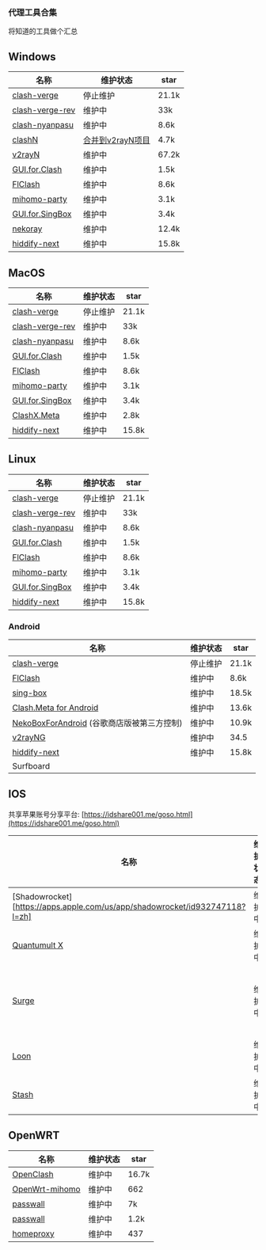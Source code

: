 ### 代理工具合集

将知道的工具做个汇总

## Windows

| 名称                                                         | 维护状态                                                     | star  |
| ------------------------------------------------------------ | ------------------------------------------------------------ | ----- |
| [clash-verge](https://github.com/zzzgydi/clash-verge)        | 停止维护                                                     | 21.1k |
| [clash-verge-rev](https://github.com/clash-verge-rev/clash-verge-rev) | 维护中                                                       | 33k   |
| [clash-nyanpasu](https://github.com/keiko233/clash-nyanpasu) | 维护中                                                       | 8.6k  |
| [clashN](https://github.com/2dust/clashN)                    | [合并到v2rayN项目](https://github.com/2dust/clashN/issues/358) | 4.7k  |
| [v2rayN](https://github.com/2dust/v2rayN)                    | 维护中                                                       | 67.2k |
| [GUI.for.Clash](https://github.com/GUI-for-Cores/GUI.for.Clash) | 维护中                                                       | 1.5k  |
| [FlClash](https://github.com/chen08209/FlClash)              | 维护中                                                       | 8.6k  |
| [mihomo-party](https://github.com/pompurin404/mihomo-party)  | 维护中                                                       | 3.1k  |
| [GUI.for.SingBox](https://github.com/GUI-for-Cores/GUI.for.SingBox) | 维护中                                                       | 3.4k  |
| [nekoray](https://github.com/MatsuriDayo/nekoray)            | 维护中                                                       | 12.4k |
| [hiddify-next](https://github.com/hiddify/hiddify-next)      | 维护中                                                       | 15.8k |



## MacOS

| 名称                                                         | 维护状态 | star  |
| ------------------------------------------------------------ | -------- | ----- |
| [clash-verge](https://github.com/zzzgydi/clash-verge)        | 停止维护 | 21.1k |
| [clash-verge-rev](https://github.com/clash-verge-rev/clash-verge-rev) | 维护中   | 33k   |
| [clash-nyanpasu](https://github.com/keiko233/clash-nyanpasu) | 维护中   | 8.6k  |
| [GUI.for.Clash](https://github.com/GUI-for-Cores/GUI.for.Clash) | 维护中   | 1.5k  |
| [FlClash](https://github.com/chen08209/FlClash)              | 维护中   | 8.6k  |
| [mihomo-party](https://github.com/pompurin404/mihomo-party)  | 维护中   | 3.1k  |
| [GUI.for.SingBox](https://github.com/GUI-for-Cores/GUI.for.SingBox) | 维护中   | 3.4k  |
| [ClashX.Meta](https://github.com/MetaCubeX/ClashX.Meta)      | 维护中   | 2.8k  |
| [hiddify-next](https://github.com/hiddify/hiddify-next)      | 维护中   | 15.8k |

## Linux

| 名称                                                         | 维护状态 | star  |
| ------------------------------------------------------------ | -------- | ----- |
| [clash-verge](https://github.com/zzzgydi/clash-verge)        | 停止维护 | 21.1k |
| [clash-verge-rev](https://github.com/clash-verge-rev/clash-verge-rev) | 维护中   | 33k   |
| [clash-nyanpasu](https://github.com/keiko233/clash-nyanpasu) | 维护中   | 8.6k  |
| [GUI.for.Clash](https://github.com/GUI-for-Cores/GUI.for.Clash) | 维护中   | 1.5k  |
| [FlClash](https://github.com/chen08209/FlClash)              | 维护中   | 8.6k  |
| [mihomo-party](https://github.com/pompurin404/mihomo-party)  | 维护中   | 3.1k  |
| [GUI.for.SingBox](https://github.com/GUI-for-Cores/GUI.for.SingBox) | 维护中   | 3.4k  |
| [hiddify-next](https://github.com/hiddify/hiddify-next)      | 维护中   | 15.8k |

### Android

| 名称                                                         | 维护状态 | star  |
| ------------------------------------------------------------ | -------- | ----- |
| [clash-verge](https://github.com/zzzgydi/clash-verge)        | 停止维护 | 21.1k |
| [FlClash](https://github.com/chen08209/FlClash)              | 维护中   | 8.6k  |
| [sing-box](https://github.com/SagerNet/sing-box)             | 维护中   | 18.5k |
| [Clash.Meta for Android](https://github.com/MetaCubeX/ClashMetaForAndroid) | 维护中   | 13.6k |
| [NekoBoxForAndroid](https://github.com/MatsuriDayo/NekoBoxForAndroid) (谷歌商店版被第三方控制) | 维护中   | 10.9k |
| [v2rayNG](https://github.com/2dust/v2rayNG)                  | 维护中   | 34.5  |
| [hiddify-next](https://github.com/hiddify/hiddify-next)      | 维护中   | 15.8k |
| Surfboard                                                    |          |       |

## IOS

共享苹果账号分享平台: [https://idshare001.me/goso.html](https://idshare001.me/goso.html)

| 名称                                                         | 维护状态 | 价格                              |
| ------------------------------------------------------------ | -------- | --------------------------------- |
| [Shadowrocket][https://apps.apple.com/us/app/shadowrocket/id932747118?l=zh] | 维护中   | $2.99                             |
| [Quantumult X](https://apps.apple.com/us/app/quantumult-x/id1443988620?l=zh) | 维护中   | $7.99                             |
| [Surge](https://nssurge.com/buy_now)                         | 维护中   | $49.99，一年后更新升级需$14.99/年 |
| [Loon](https://apps.apple.com/us/app/loon/id1373567447?l=zh) | 维护中   | $5.99                             |
| [Stash](https://apps.apple.com/us/app/stash/id1596063349?l=zh) | 维护中   | $3.99                             |

## OpenWRT

| 名称                                                         | 维护状态 | star  |
| ------------------------------------------------------------ | -------- | ----- |
| [OpenClash](https://github.com/vernesong/OpenClash)          | 维护中   | 16.7k |
| [OpenWrt-mihomo](https://github.com/morytyann/OpenWrt-mihomo) | 维护中   | 662   |
| [passwall](https://github.com/xiaorouji/openwrt-passwall)    | 维护中   | 7k    |
| [passwall](https://github.com/xiaorouji/openwrt-passwall2)   | 维护中   | 1.2k  |
| [homeproxy](https://github.com/immortalwrt/homeproxy)        | 维护中   | 437   |
